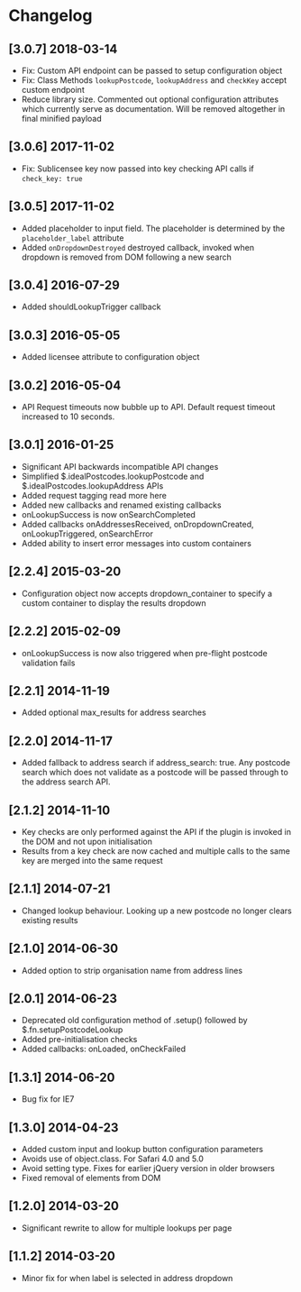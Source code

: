 # Changelog

## [3.0.7] 2018-03-14
- Fix: Custom API endpoint can be passed to setup configuration object
- Fix: Class Methods `lookupPostcode`, `lookupAddress` and `checkKey` accept custom endpoint
- Reduce library size. Commented out optional configuration attributes which currently serve as documentation. Will be removed altogether in final minified payload

## [3.0.6] 2017-11-02
- Fix: Sublicensee key now passed into key checking API calls if `check_key: true`

## [3.0.5] 2017-11-02
- Added placeholder to input field. The placeholder is determined by the `placeholder_label` attribute
- Added `onDropdownDestroyed` destroyed callback, invoked when dropdown is removed from DOM following a new search

## [3.0.4] 2016-07-29
- Added shouldLookupTrigger callback

## [3.0.3] 2016-05-05
- Added licensee attribute to configuration object

## [3.0.2] 2016-05-04
- API Request timeouts now bubble up to API. Default request timeout increased to 10 seconds.

## [3.0.1] 2016-01-25
- Significant API backwards incompatible API changes
- Simplified $.idealPostcodes.lookupPostcode and $.idealPostcodes.lookupAddress APIs
- Added request tagging read more here
- Added new callbacks and renamed existing callbacks
- onLookupSuccess is now onSearchCompleted
- Added callbacks onAddressesReceived, onDropdownCreated, onLookupTriggered, onSearchError
- Added ability to insert error messages into custom containers

## [2.2.4] 2015-03-20
- Configuration object now accepts dropdown_container to specify a custom container to display the results dropdown

## [2.2.2] 2015-02-09
- onLookupSuccess is now also triggered when pre-flight postcode validation fails

## [2.2.1] 2014-11-19
- Added optional max_results for address searches

## [2.2.0] 2014-11-17
- Added fallback to address search if address_search: true. Any postcode search which does not validate as a postcode will be passed through to the address search API.

## [2.1.2] 2014-11-10
- Key checks are only performed against the API if the plugin is invoked in the DOM and not upon initialisation
- Results from a key check are now cached and multiple calls to the same key are merged into the same request

## [2.1.1] 2014-07-21
- Changed lookup behaviour. Looking up a new postcode no longer clears existing results

## [2.1.0] 2014-06-30
- Added option to strip organisation name from address lines

## [2.0.1] 2014-06-23
- Deprecated old configuration method of .setup() followed by $.fn.setupPostcodeLookup
- Added pre-initialisation checks
- Added callbacks: onLoaded, onCheckFailed

## [1.3.1] 2014-06-20
- Bug fix for IE7

## [1.3.0] 2014-04-23
- Added custom input and lookup button configuration parameters
- Avoids use of object.class. For Safari 4.0 and 5.0
- Avoid setting type. Fixes for earlier jQuery version in older browsers
- Fixed removal of elements from DOM

## [1.2.0] 2014-03-20
- Significant rewrite to allow for multiple lookups per page

## [1.1.2] 2014-03-20

- Minor fix for when label is selected in address dropdown
